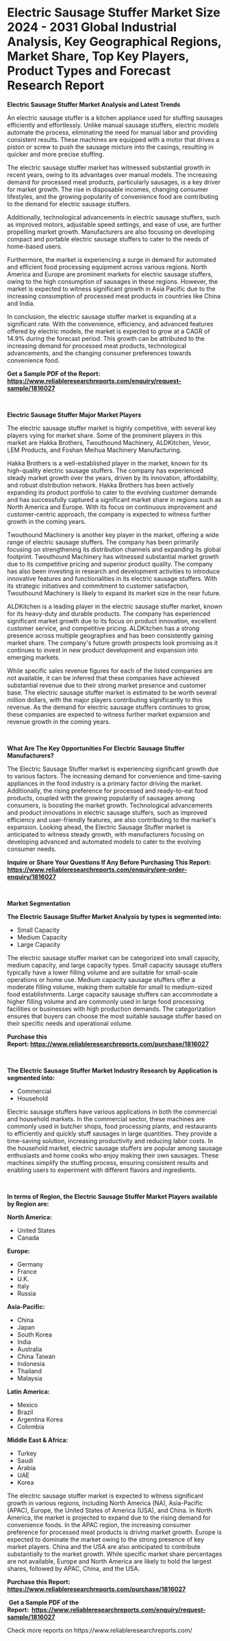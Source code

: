 <p><h1>Electric Sausage Stuffer Market Size 2024 - 2031 Global Industrial Analysis, Key Geographical Regions, Market Share, Top Key Players, Product Types and Forecast Research Report</h1></p><p><strong>Electric Sausage Stuffer Market Analysis and Latest Trends</strong></p>
<p><p>An electric sausage stuffer is a kitchen appliance used for stuffing sausages efficiently and effortlessly. Unlike manual sausage stuffers, electric models automate the process, eliminating the need for manual labor and providing consistent results. These machines are equipped with a motor that drives a piston or screw to push the sausage mixture into the casings, resulting in quicker and more precise stuffing.</p><p>The electric sausage stuffer market has witnessed substantial growth in recent years, owing to its advantages over manual models. The increasing demand for processed meat products, particularly sausages, is a key driver for market growth. The rise in disposable incomes, changing consumer lifestyles, and the growing popularity of convenience food are contributing to the demand for electric sausage stuffers.</p><p>Additionally, technological advancements in electric sausage stuffers, such as improved motors, adjustable speed settings, and ease of use, are further propelling market growth. Manufacturers are also focusing on developing compact and portable electric sausage stuffers to cater to the needs of home-based users.</p><p>Furthermore, the market is experiencing a surge in demand for automated and efficient food processing equipment across various regions. North America and Europe are prominent markets for electric sausage stuffers, owing to the high consumption of sausages in these regions. However, the market is expected to witness significant growth in Asia Pacific due to the increasing consumption of processed meat products in countries like China and India.</p><p>In conclusion, the electric sausage stuffer market is expanding at a significant rate. With the convenience, efficiency, and advanced features offered by electric models, the market is expected to grow at a CAGR of 14.9% during the forecast period. This growth can be attributed to the increasing demand for processed meat products, technological advancements, and the changing consumer preferences towards convenience food.</p></p>
<p><strong>Get a Sample PDF of the Report:&nbsp; <a href="https://www.reliableresearchreports.com/enquiry/request-sample/1816027">https://www.reliableresearchreports.com/enquiry/request-sample/1816027</a></strong></p>
<p>&nbsp;</p>
<p><strong>Electric Sausage Stuffer Major Market Players</strong></p>
<p><p>The electric sausage stuffer market is highly competitive, with several key players vying for market share. Some of the prominent players in this market are Hakka Brothers, Twouthound Machinery, ALDKitchen, Vevor, LEM Products, and Foshan Meihua Machinery Manufacturing.</p><p>Hakka Brothers is a well-established player in the market, known for its high-quality electric sausage stuffers. The company has experienced steady market growth over the years, driven by its innovation, affordability, and robust distribution network. Hakka Brothers has been actively expanding its product portfolio to cater to the evolving customer demands and has successfully captured a significant market share in regions such as North America and Europe. With its focus on continuous improvement and customer-centric approach, the company is expected to witness further growth in the coming years.</p><p>Twouthound Machinery is another key player in the market, offering a wide range of electric sausage stuffers. The company has been primarily focusing on strengthening its distribution channels and expanding its global footprint. Twouthound Machinery has witnessed substantial market growth due to its competitive pricing and superior product quality. The company has also been investing in research and development activities to introduce innovative features and functionalities in its electric sausage stuffers. With its strategic initiatives and commitment to customer satisfaction, Twouthound Machinery is likely to expand its market size in the near future.</p><p>ALDKitchen is a leading player in the electric sausage stuffer market, known for its heavy-duty and durable products. The company has experienced significant market growth due to its focus on product innovation, excellent customer service, and competitive pricing. ALDKitchen has a strong presence across multiple geographies and has been consistently gaining market share. The company's future growth prospects look promising as it continues to invest in new product development and expansion into emerging markets.</p><p>While specific sales revenue figures for each of the listed companies are not available, it can be inferred that these companies have achieved substantial revenue due to their strong market presence and customer base. The electric sausage stuffer market is estimated to be worth several million dollars, with the major players contributing significantly to this revenue. As the demand for electric sausage stuffers continues to grow, these companies are expected to witness further market expansion and revenue growth in the coming years.</p></p>
<p>&nbsp;</p>
<p><strong>What Are The Key Opportunities For Electric Sausage Stuffer Manufacturers?</strong></p>
<p><p>The Electric Sausage Stuffer market is experiencing significant growth due to various factors. The increasing demand for convenience and time-saving appliances in the food industry is a primary factor driving the market. Additionally, the rising preference for processed and ready-to-eat food products, coupled with the growing popularity of sausages among consumers, is boosting the market growth. Technological advancements and product innovations in electric sausage stuffers, such as improved efficiency and user-friendly features, are also contributing to the market's expansion. Looking ahead, the Electric Sausage Stuffer market is anticipated to witness steady growth, with manufacturers focusing on developing advanced and automated models to cater to the evolving consumer needs.</p></p>
<p><strong>Inquire or Share Your Questions If Any Before Purchasing This Report: <a href="https://www.reliableresearchreports.com/enquiry/pre-order-enquiry/1816027">https://www.reliableresearchreports.com/enquiry/pre-order-enquiry/1816027</a></strong></p>
<p>&nbsp;</p>
<p><strong>Market Segmentation</strong></p>
<p><strong>The Electric Sausage Stuffer Market Analysis by types is segmented into:</strong></p>
<p><ul><li>Small Capacity</li><li>Medium Capacity</li><li>Large Capacity</li></ul></p>
<p><p>The electric sausage stuffer market can be categorized into small capacity, medium capacity, and large capacity types. Small capacity sausage stuffers typically have a lower filling volume and are suitable for small-scale operations or home use. Medium capacity sausage stuffers offer a moderate filling volume, making them suitable for small to medium-sized food establishments. Large capacity sausage stuffers can accommodate a higher filling volume and are commonly used in large food processing facilities or businesses with high production demands. The categorization ensures that buyers can choose the most suitable sausage stuffer based on their specific needs and operational volume.</p></p>
<p><strong>Purchase this Report:&nbsp;<a href="https://www.reliableresearchreports.com/purchase/1816027">https://www.reliableresearchreports.com/purchase/1816027</a></strong></p>
<p>&nbsp;</p>
<p><strong>The Electric Sausage Stuffer Market Industry Research by Application is segmented into:</strong></p>
<p><ul><li>Commercial</li><li>Household</li></ul></p>
<p><p>Electric sausage stuffers have various applications in both the commercial and household markets. In the commercial sector, these machines are commonly used in butcher shops, food processing plants, and restaurants to efficiently and quickly stuff sausages in large quantities. They provide a time-saving solution, increasing productivity and reducing labor costs. In the household market, electric sausage stuffers are popular among sausage enthusiasts and home cooks who enjoy making their own sausages. These machines simplify the stuffing process, ensuring consistent results and enabling users to experiment with different flavors and ingredients.</p></p>
<p>&nbsp;</p>
<p><strong>In terms of Region, the Electric Sausage Stuffer Market Players available by Region are:</strong></p>
<p>
    <p> <strong> North America: </strong>
        <ul>
            <li>United States</li>
            <li>Canada</li>
        </ul>
        </p> 
    <p> <strong> Europe: </strong>
        <ul>
            <li>Germany</li>
            <li>France</li>
            <li>U.K.</li>
            <li>Italy</li>
            <li>Russia</li>
        </ul>
        </p> 
    <p> <strong> Asia-Pacific: </strong>
        <ul>
            <li>China</li>
            <li>Japan</li>
            <li>South Korea</li>
            <li>India</li>
            <li>Australia</li>
            <li>China Taiwan</li>
            <li>Indonesia</li>
            <li>Thailand</li>
            <li>Malaysia</li>
        </ul>
        </p> 
    <p> <strong> Latin America: </strong>
        <ul>
            <li>Mexico</li>
            <li>Brazil</li>
            <li>Argentina Korea</li>
            <li>Colombia</li>
        </ul>
        </p> 
    <p> <strong> Middle East & Africa: </strong>
        <ul>
            <li>Turkey</li>
            <li>Saudi</li>
            <li>Arabia</li>
            <li>UAE</li>
            <li>Korea</li>
        </ul>
    </p>
    </p>
<p><p>The electric sausage stuffer market is expected to witness significant growth in various regions, including North America (NA), Asia-Pacific (APAC), Europe, the United States of America (USA), and China. In North America, the market is projected to expand due to the rising demand for convenience foods. In the APAC region, the increasing consumer preference for processed meat products is driving market growth. Europe is expected to dominate the market owing to the strong presence of key market players. China and the USA are also anticipated to contribute substantially to the market growth. While specific market share percentages are not available, Europe and North America are likely to hold the largest shares, followed by APAC, China, and the USA.</p></p>
<p><strong>Purchase this Report: <a href="https://www.reliableresearchreports.com/purchase/1816027">https://www.reliableresearchreports.com/purchase/1816027</a></strong></p>
<p>&nbsp;<strong>Get a Sample PDF of the Report:&nbsp;&nbsp;<a href="https://www.reliableresearchreports.com/enquiry/request-sample/1816027">https://www.reliableresearchreports.com/enquiry/request-sample/1816027</a></strong></p>
<p><strong></strong></p>
<p>Check more reports on https://www.reliableresearchreports.com/</p>